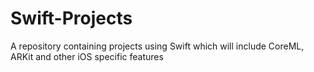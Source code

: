 # Swift-Projects
A repository containing projects using Swift which will include CoreML, ARKit and other iOS specific features

